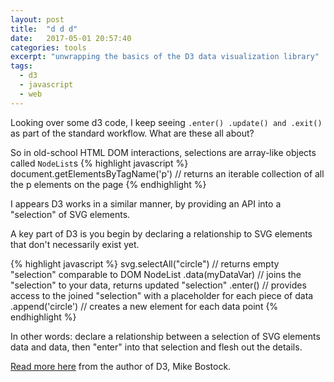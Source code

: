 ```yaml
---
layout: post
title:  "d d d"
date:   2017-05-01 20:57:40
categories: tools
excerpt: "unwrapping the basics of the D3 data visualization library"
tags:
  - d3
  - javascript
  - web
---
```


Looking over some d3 code, I keep seeing `.enter() .update() and .exit()` as part of the standard workflow.  What are these all about?

So in old-school HTML DOM interactions, selections are array-like objects called `NodeList`s
{% highlight javascript %}
document.getElementsByTagName('p')
// returns an iterable collection of all the p elements on the page
{% endhighlight %}

I appears D3 works in a similar manner, by providing an API into a "selection" of SVG elements.  

A key part of D3 is you begin by declaring a relationship to SVG elements that don't necessarily exist yet.

{% highlight javascript %}
svg.selectAll("circle")  // returns empty "selection" comparable to DOM NodeList
  .data(myDataVar) // joins the "selection" to your data, returns updated "selection"
  .enter() // provides access to the joined "selection" with a placeholder for each piece of data
  .append('circle') // creates a new element for each data point
{% endhighlight %}

In other words:
    declare a relationship between a selection of SVG elements data and data, then "enter" into that selection and flesh out the details.  

[Read more here](https://bost.ocks.org/mike/join/) from the author of D3, Mike Bostock.

